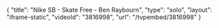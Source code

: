 {
    "title": "Nike SB - Skate Free - Ben Raybourn",
    "type": "solo",
    "layout": "iframe-static",
    "videoId": "3816998",
    "url": "\/tvpembed\/3816998"
}